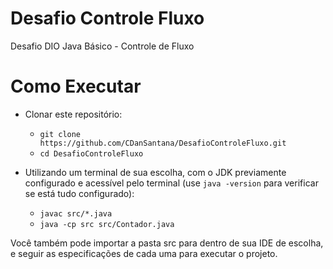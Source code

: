 # Desafio Controle Fluxo
Desafio DIO Java Básico - Controle de Fluxo

# Como Executar

- Clonar este repositório:
  - `git clone https://github.com/CDanSantana/DesafioControleFluxo.git`
  - `cd DesafioControleFluxo`

- Utilizando um terminal de sua escolha, com o JDK previamente configurado e acessível pelo terminal (use `java -version` para verificar se está tudo configurado):
  - `javac src/*.java`
  - `java -cp src src/Contador.java`

Você também pode importar a pasta src para dentro de sua IDE de escolha, e seguir as especificações de cada uma para executar o projeto.